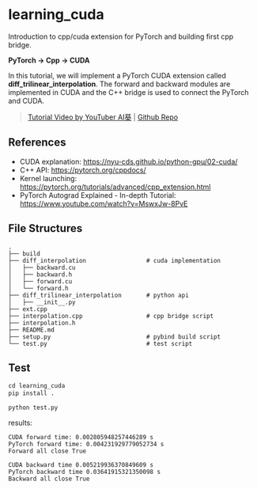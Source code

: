 # learning_cuda

Introduction to cpp/cuda extension for PyTorch and building first cpp bridge.

**PyTorch -> Cpp -> CUDA**

In this tutorial, we will implement a PyTorch CUDA extension called **diff_trilinear_interpolation**. The forward and backward modules are implemented in CUDA and the C++ bridge is used to connect the PyTorch and CUDA.

> [Tutorial Video by YouTuber AI葵](https://www.youtube.com/watch?v=l_Rpk6CRJYI) | [Github Repo](https://github.com/kwea123/pytorch-cppcuda-tutorial)

## References

- CUDA explanation: https://nyu-cds.github.io/python-gpu/02-cuda/
- C++ API: https://pytorch.org/cppdocs/
- Kernel launching: https://pytorch.org/tutorials/advanced/cpp_extension.html
- PyTorch Autograd Explained - In-depth Tutorial: https://www.youtube.com/watch?v=MswxJw-8PvE

## File Structures

```
.
├── build
├── diff_interpolation                 # cuda implementation
│   ├── backward.cu
│   ├── backward.h
│   ├── forward.cu
│   └── forward.h
├── diff_trilinear_interpolation       # python api
│   ├── __init__.py
├── ext.cpp
├── interpolation.cpp                  # cpp bridge script
├── interpolation.h
├── README.md
├── setup.py                           # pybind build script
└── test.py                            # test script
```

## Test

```python
cd learning_cuda
pip install .

python test.py
```

results:

```
CUDA forward time: 0.002805948257446289 s
PyTorch forward time: 0.004231929779052734 s
Forward all close True

CUDA backward time 0.005219936370849609 s
PyTorch backward time 0.03641915321350098 s
Backward all close True
```
